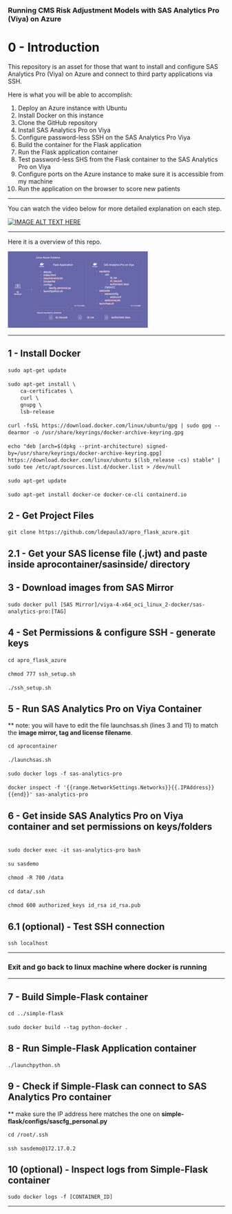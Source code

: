 
### Running CMS Risk Adjustment Models with SAS Analytics Pro (Viya) on Azure

# 0 - Introduction

This repository is an asset for those that want to install and configure SAS Analytics Pro (Viya) on Azure and connect to third party applications via SSH.

Here is what you will be able to accomplish:

1)	Deploy an Azure instance with Ubuntu
2)	Install Docker on this instance
3)	Clone the GitHub repository
4)	Install SAS Analytics Pro on Viya
5)	Configure password-less SSH on the SAS Analytics Pro Viya
6)	Build the container for the Flask application
7)	Run the Flask application container 
8)	Test password-less SHS from the Flask container to the SAS Analytics Pro on Viya
9)	Configure ports on the Azure instance to make sure it is accessible from my machine
10)	Run the application on the browser to score new patients
___
You can watch the video below for more detailed explanation on each step.

[![IMAGE ALT TEXT HERE](https://img.youtube.com/vi/NLIs4cTVQjU/0.jpg)](https://www.youtube.com/watch?v=NLIs4cTVQjU)

___
Here it is a overview of this repo.

![Repository Overview](repo_overview.png)

___
## 1 - Install Docker

```shell
sudo apt-get update

sudo apt-get install \
    ca-certificates \
    curl \
    gnupg \
    lsb-release

curl -fsSL https://download.docker.com/linux/ubuntu/gpg | sudo gpg --dearmor -o /usr/share/keyrings/docker-archive-keyring.gpg

echo "deb [arch=$(dpkg --print-architecture) signed-by=/usr/share/keyrings/docker-archive-keyring.gpg] https://download.docker.com/linux/ubuntu $(lsb_release -cs) stable" | sudo tee /etc/apt/sources.list.d/docker.list > /dev/null

sudo apt-get update

sudo apt-get install docker-ce docker-ce-cli containerd.io
```

## 2 - Get Project Files

```shell
git clone https://github.com/ldepaula3/apro_flask_azure.git
```

## 2.1 - Get your SAS license file (.jwt) and paste inside aprocontainer/sasinside/ directory

## 3 - Download images from SAS Mirror

```shell
sudo docker pull [SAS Mirror]/viya-4-x64_oci_linux_2-docker/sas-analytics-pro:[TAG]
```

## 4 - Set Permissions & configure SSH - generate keys

```shell
cd apro_flask_azure 

chmod 777 ssh_setup.sh

./ssh_setup.sh
```

## 5 - Run SAS Analytics Pro on Viya Container

** note: you will have to edit the file launchsas.sh (lines 3 and 11) to match the **image mirror, tag and license filename**.

```shell
cd aprocontainer 

./launchsas.sh

sudo docker logs -f sas-analytics-pro

docker inspect -f '{{range.NetworkSettings.Networks}}{{.IPAddress}}{{end}}' sas-analytics-pro
```

## 6 - Get inside SAS Analytics Pro on Viya container and set permissions on keys/folders

```shell

sudo docker exec -it sas-analytics-pro bash

su sasdemo

chmod -R 700 /data

cd data/.ssh

chmod 600 authorized_keys id_rsa id_rsa.pub 
```

## 6.1 (optional) - Test SSH connection

```shell
ssh localhost 
```
___
### Exit and go back to linux machine where docker is running 
___

## 7 - Build Simple-Flask container

```shell
cd ../simple-flask

sudo docker build --tag python-docker . 
```

## 8 - Run Simple-Flask Application container

```shell
./launchpython.sh
```

## 9 - Check if Simple-Flask can connect to SAS Analytics Pro container

** make sure the IP address here matches the one on **simple-flask/configs/sascfg_personal.py**

```shell
cd /root/.ssh

ssh sasdemo@172.17.0.2
```

## 10 (optional) - Inspect logs from Simple-Flask container

```shell
sudo docker logs -f [CONTAINER_ID]
```

___